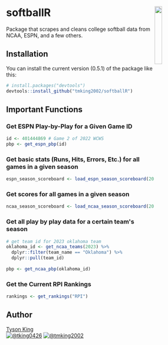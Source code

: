 # softballR <a href='https://github.com/tmking2002/softballR/'><img src="https://raw.githubusercontent.com/tmking2002/softballR/main/logo.png" align="right"  width="20%" min-width="100px"/></a>
Package that scrapes and cleans college softball data from NCAA, ESPN, and a few others.

## Installation

You can install the current version (0.5.1) of the package like this:
      
``` r
# install.packages("devtools")
devtools::install_github("tmking2002/softballR")
```

## Important Functions 

### Get ESPN Play-by-Play for a Given Game ID

``` r
id <- 401444869 # Game 2 of 2022 WCWS
pbp <- get_espn_pbp(id)
```

### Get basic stats (Runs, Hits, Errors, Etc.) for all games in a given season

``` r
espn_season_scoreboard <- load_espn_season_scoreboard(2022)
```

### Get scores for all games in a given season

``` r
ncaa_season_scoreboard <- load_ncaa_season_scoreboard(2023)
```

### Get all play by play data for a certain team's season

```r
# get team id for 2023 oklahoma team
oklahoma_id <- get_ncaa_teams(2023) %>% 
  dplyr::filter(team_name == "Oklahoma") %>% 
  dplyr::pull(team_id)
  
pbp <- get_ncaa_pbp(oklahoma_id)
```

### Get the Current RPI Rankings

``` r
rankings <- get_rankings("RPI")
```

## **Author**

[Tyson King](https://twitter.com/tking0426)  
<a href="https://twitter.com/tking0426" target="blank"><img src="https://img.shields.io/twitter/follow/tking0426?color=blue&label=%40tking0426&logo=twitter&style=for-the-badge" alt="@tking0426" /></a>
<a href="https://github.com/tmking2002" target="blank"><img src="https://img.shields.io/github/followers/tmking2002?color=eee&logo=Github&style=for-the-badge" alt="@tmking2002" /></a>
